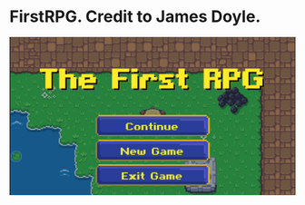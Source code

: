 # FirstRPG. Credit to James Doyle. 
![Sample Photo of Main Menu](https://github.com/scyntherex/FirstRPG/blob/master/Sample_Photo.png)
